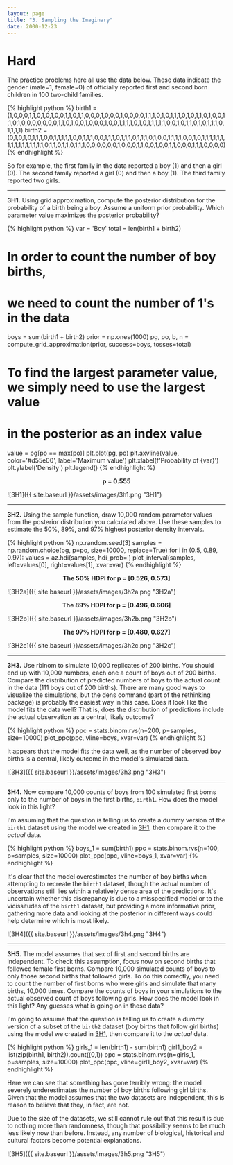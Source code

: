 ```yaml
---
layout: page
title: "3. Sampling the Imaginary"
date: 2000-12-23
---
```


# Hard

The practice problems here all use the data below. These data indicate the gender (male=1, female=0) of officially reported first and second born children in 100 two-child families.

{% highlight python %}
birth1 = (1,0,0,0,1,1,0,1,0,1,0,0,1,1,0,1,1,0,0,0,1,0,0,0,1,0,0,0,0,1,1,1,0,1,0,1,1,1,0,1,0,1,1,0,1,0,0,1,1,0,1,0,0,0,0,0,0,0,1,1,0,1,0,0,1,0,0,0,1,0,0,1,1,1,1,0,1,0,1,1,1,1,1,0,0,1,0,1,1,0,1,0,1,1,1,0,1,1,1,1)
birth2 = (0,1,0,1,0,1,1,1,0,0,1,1,1,1,1,0,0,1,1,1,0,0,1,1,1,0,1,1,1,0,1,1,1,0,1,0,0,1,1,1,1,0,0,1,0,1,1,1,1,1,1,1,1,1,1,1,1,1,1,1,1,0,1,1,0,1,1,0,1,1,1,0,0,0,0,0,0,1,0,0,0,1,1,0,0,1,0,0,1,1,0,0,0,1,1,1,0,0,0,0)
{% endhighlight %}

So for example, the first family in the data reported a boy (1) and then a girl (0). The second family reported a girl (0) and then a boy (1). The third family reported two girls.

<hr>

**3H1.**<a name="3h1"></a> Using grid approximation, compute the posterior distribution for the probability of a birth being a boy. Assume a uniform prior probability. Which parameter value maximizes the posterior probability?

{% highlight python %}
var = 'Boy'
total = len(birth1 + birth2)
# In order to count the number of boy births,
# we need to count the number of 1's in the data
boys = sum(birth1 + birth2)
prior = np.ones(1000)
pg, po, b, n = compute_grid_approximation(prior, success=boys, tosses=total)
# To find the largest parameter value, we simply need to use the largest value
# in the posterior as an index value
value = pg[po == max(po)]
plt.plot(pg, po)
plt.axvline(value, color='#d55e00', label='Maximum value')
plt.xlabel(f'Probability of {var}')
plt.ylabel('Density')
plt.legend()
{% endhighlight %}

**<center>p = 0.555</center>**

![3H1]({{ site.baseurl }}/assets/images/3h1.png "3H1")

<hr>

**3H2.** Using the sample function, draw 10,000 random parameter values from the posterior distribution you calculated above. Use these samples to estimate the 50%, 89%, and 97% highest posterior density intervals.

{% highlight python %}
np.random.seed(3)
samples = np.random.choice(pg, p=po, size=10000, replace=True)
for i in (0.5, 0.89, 0.97):
    values = az.hdi(samples, hdi_prob=i)
    plot_interval(samples, left=values[0], right=values[1], xvar=var)
{% endhighlight %}

**<center>The 50% HDPI for p = [0.526, 0.573]</center>**

![3H2a]({{ site.baseurl }}/assets/images/3h2a.png "3H2a")

**<center>The 89% HDPI for p = [0.496, 0.606]</center>**

![3H2b]({{ site.baseurl }}/assets/images/3h2b.png "3H2b")

**<center>The 97% HDPI for p = [0.480, 0.627]</center>**

![3H2c]({{ site.baseurl }}/assets/images/3h2c.png "3H2c")

<hr>

**3H3.** Use rbinom to simulate 10,000 replicates of 200 births. You should end up with 10,000 numbers, each one a count of boys out of 200 births. Compare the distribution of predicted numbers of boys to the actual count in the data (111 boys out of 200 births). There are many good ways to visualize the simulations, but the dens command (part of the rethinking package) is probably the easiest way in this case. Does it look like the model fits the data well? That is, does the distribution of predictions include the actual observation as a central, likely outcome?

{% highlight python %}
ppc = stats.binom.rvs(n=200, p=samples, size=10000)
plot_ppc(ppc, vline=boys, xvar=var)
{% endhighlight %}

It appears that the model fits the data well, as the number of observed boy births is a central, likely outcome in the model's simulated data.

![3H3]({{ site.baseurl }}/assets/images/3h3.png "3H3")

<hr>

**3H4.** Now compare 10,000 counts of boys from 100 simulated first borns only to the number of boys in the first births, `birth1`. How does the model look in this light?

I'm assuming that the question is telling us to create a dummy version of the `birth1` dataset using the model we created in [3H1](#3h1), then compare it to the _actual_ data.

{% highlight python %}
boys_1 = sum(birth1)
ppc = stats.binom.rvs(n=100, p=samples, size=10000)
plot_ppc(ppc, vline=boys_1, xvar=var)
{% endhighlight %}

It's clear that the model overestimates the number of boy births when attempting to recreate the `birth1` dataset, though the actual number of observations still lies within a relatively dense area of the predictions. It's uncertain whether this discrepancy is due to a misspecified model or to the vicissitudes of the `birth1` dataset, but providing a more informative prior, gathering more data and looking at the posterior in different ways could help determine which is most likely.

![3H4]({{ site.baseurl }}/assets/images/3h4.png "3H4")

<hr>

**3H5.** The model assumes that sex of first and second births are independent. To check this assumption, focus now on second births that followed female first borns. Compare 10,000 simulated counts of boys to only those second births that followed girls. To do this correctly, you need to count the number of first borns who were girls and simulate that many births, 10,000 times. Compare the counts of boys in your simulations to the actual observed count of boys following girls. How does the model look in this light? Any guesses what is going on in these data?

I'm going to assume that the question is telling us to create a dummy version of a subset of the `birth2` dataset (boy births that follow girl births) using the model we created in [3H1](#3h1), then compare it to the _actual_ data.

{% highlight python %}
girls_1 = len(birth1) - sum(birth1)
girl1_boy2 = list(zip(birth1, birth2)).count((0,1))
ppc = stats.binom.rvs(n=girls_1, p=samples, size=10000)
plot_ppc(ppc, vline=girl1_boy2, xvar=var)
{% endhighlight %}

Here we can see that something has gone terribly wrong: the model severely underestimates the number of boy births following girl births. Given that the model assumes that the two datasets are independent, this is reason to believe that they, in fact, are not.

Due to the size of the datasets, we still cannot rule out that this result is due to nothing more than randomness, though that possibility seems to be much less likely now than before. Instead, any number of biological, historical and cultural factors become potential explanations.

![3H5]({{ site.baseurl }}/assets/images/3h5.png "3H5")